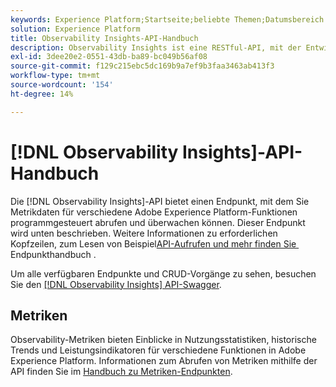 ```yaml
---
keywords: Experience Platform;Startseite;beliebte Themen;Datumsbereich
solution: Experience Platform
title: Observability Insights-API-Handbuch
description: Observability Insights ist eine RESTful-API, mit der Entwickelnde Schlüsselmetriken zur Beobachtung in Adobe Experience Platform bereitstellen können. Diese Metriken liefern Einblicke in Statistiken zur Nutzung von Experience Platform, Systemdiagnosen für Experience Platform-Services, historische Trends und Leistungsindikatoren für verschiedene Experience Platform-Funktionen.
exl-id: 3dee20e2-0551-43db-ba89-bc049b56af08
source-git-commit: f129c215ebc5dc169b9a7ef9b3faa3463ab413f3
workflow-type: tm+mt
source-wordcount: '154'
ht-degree: 14%

---
```


# [!DNL Observability Insights]-API-Handbuch

Die [!DNL Observability Insights]-API bietet einen Endpunkt, mit dem Sie Metrikdaten für verschiedene Adobe Experience Platform-Funktionen programmgesteuert abrufen und überwachen können. Dieser Endpunkt wird unten beschrieben. Weitere Informationen zu erforderlichen Kopfzeilen, zum Lesen von Beispiel[API-Aufrufen und mehr finden Sie &#x200B;](./getting-started.md) Endpunkthandbuch .

Um alle verfügbaren Endpunkte und CRUD-Vorgänge zu sehen, besuchen Sie den [[!DNL Observability Insights] API-Swagger](https://www.adobe.io/experience-platform-apis/references/observability-insights/).

## Metriken

Observability-Metriken bieten Einblicke in Nutzungsstatistiken, historische Trends und Leistungsindikatoren für verschiedene Funktionen in Adobe Experience Platform. Informationen zum Abrufen von Metriken mithilfe der API finden Sie im [Handbuch zu Metriken-Endpunkten](./metrics.md).

